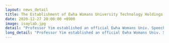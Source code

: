 ```yaml
---
layout: news_detail
title: The Establishment of Ewha Womans University Technology Holdings Subsidiary Company
date: 2020-12-27 20:00:00 +0900
image: isaylab.jpg
detail: "Professor Yim established an official Ewha Womans Univ. Speech-Language Clinic ' I Say Lab,'..."
long_detail: "Professor Yim established an official Ewha Womans Univ. Speech-Language Clinic ' I Say Lab,'  I Say Lab launched the IT-based speech-language service targeting bilingual children and children with communication disorders. I Say Lab developed a new online platform for speech and language therapy,  with automated language development screening, assessment of language processing skills, and spontaneous speech sampling based on STT technology. I Say Lab provides evidence-based parent coaching and professional training online for those who support child language."
---
```


